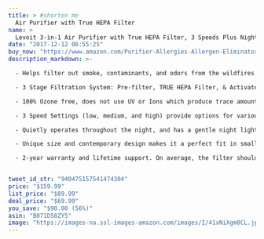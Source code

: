 ```yaml
---
title: > #shorten me
  Air Purifier with True HEPA Filter
name: >
  Levoit 3-in-1 Air Purifier with True HEPA Filter, 3 Speeds Plus Night Light, Odor Allergies Allergen Eliminator Cleaner for Home Room, Smoke Dust Mold, Ideal for Smokers, Pets Owners, 100% Ozone Free
date: "2017-12-12 06:55:25"
buy_now: "https://www.amazon.com/Purifier-Allergies-Allergen-Eliminator-Cleaner/dp/B071D58ZY5?SubscriptionId=AKIAIA5RBQIWQVTCUEUQ&tag=coldcutdeals-20&linkCode=xm2&camp=2025&creative=165953&creativeASIN=B071D58ZY5"
description_markdown: >-

  - Helps filter out smoke, contaminants, and odors from the wildfires.

  - 3 Stage Filtration System: Pre-filter, TRUE HEPA Filter, & Activated Carbon Filter. It removes 99.97% of dust, pollen, smoke, odor, mold spores, and pet dander; filters particles as small as 0.3 microns and larger and filters air pollution of PM 2.5. Ideal for people who suffer from allergies, nasal stuffiness.

  - 100% Ozone free, does not use UV or Ions which produce trace amounts of measurable ozone, a harmful air pollutant.

  - 3 Speed Settings (low, medium, and high) provide options for various conditions.

  - Quietly operates throughout the night, and has a gentle night light with two brightness settings.

  - Unique size and contemporary design makes it a perfect fit in smaller rooms or office spaces. The perfect gift for family, friends, and office mates.

  - 2-year warranty and lifetime support. On average, the filter should be replaced every 6 months and is available for purchase (Search for: LV-H132-RF); the air filter may need to be replaced sooner or later depending on the air quality in your area. Note: please remove the plastic bag of the HEPA filter and charcoal filter before running the air purifier.


tweet_id_str: "940475157541474304"
price: "$159.99"
list_price: "$89.99"
deal_price: "$69.99"
you_save: "$90.00 (56%)"
asin: "B071D58ZY5"
image: "https://images-na.ssl-images-amazon.com/images/I/41xNiXgm0CL.jpg"
---
```


